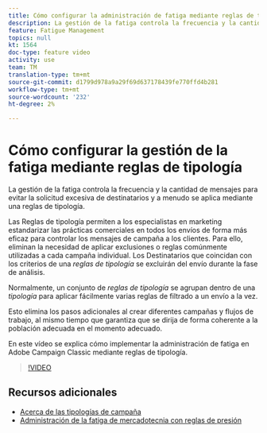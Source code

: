 ```yaml
---
title: Cómo configurar la administración de fatiga mediante reglas de tipología en Adobe Campaign Classic
description: La gestión de la fatiga controla la frecuencia y la cantidad de mensajes para evitar la solicitud excesiva de destinatarios y a menudo se aplica mediante una reglas de tipología. En este vídeo se explica cómo implementar la administración de fatiga en Adobe Campaign Classic mediante reglas de tipología.
feature: Fatigue Management
topics: null
kt: 1564
doc-type: feature video
activity: use
team: TM
translation-type: tm+mt
source-git-commit: d1799d978a9a29f69d637178439fe770ffd4b281
workflow-type: tm+mt
source-wordcount: '232'
ht-degree: 2%

---
```



# Cómo configurar la gestión de la fatiga mediante reglas de tipología

La gestión de la fatiga controla la frecuencia y la cantidad de mensajes para evitar la solicitud excesiva de destinatarios y a menudo se aplica mediante una reglas de tipología.

Las Reglas de tipología permiten a los especialistas en marketing estandarizar las prácticas comerciales en todos los envíos de forma más eficaz para controlar los mensajes de campaña a los clientes. Para ello, eliminan la necesidad de aplicar exclusiones o reglas comúnmente utilizadas a cada campaña individual. Los Destinatarios que coincidan con los criterios de una *reglas de tipología* se excluirán del envío durante la fase de análisis.

Normalmente, un conjunto de *reglas de tipología* se agrupan dentro de una *tipología* para aplicar fácilmente varias reglas de filtrado a un envío a la vez.

Esto elimina los pasos adicionales al crear diferentes campañas y flujos de trabajo, al mismo tiempo que garantiza que se dirija de forma coherente a la población adecuada en el momento adecuado.

En este vídeo se explica cómo implementar la administración de fatiga en Adobe Campaign Classic mediante reglas de tipología.

>[!VIDEO](https://video.tv.adobe.com/v/25090?quality=12)

## Recursos adicionales

* [Acerca de las tipologías de campaña](https://docs.adobe.com/content/help/en/campaign-classic/using/orchestrating-campaigns/campaign-optimization/about-campaign-typologies.html)
* [Administración de la fatiga de mercadotecnia con reglas de presión](https://docs.adobe.com/content/help/en/campaign-classic/using/orchestrating-campaigns/campaign-optimization/pressure-rules.html)

